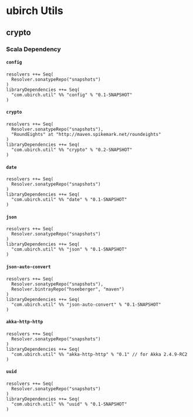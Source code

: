 # ubirch Utils

## crypto

### Scala Dependency

#### `config`

    resolvers ++= Seq(
      Resolver.sonatypeRepo("snapshots")
    )
    libraryDependencies ++= Seq(
      "com.ubirch.util" %% "config" % "0.1-SNAPSHOT"
    )

#### `crypto`

    resolvers ++= Seq(
      Resolver.sonatypeRepo("snapshots"),
	  "RoundEights" at "http://maven.spikemark.net/roundeights"
    )
    libraryDependencies ++= Seq(
      "com.ubirch.util" %% "crypto" % "0.2-SNAPSHOT"
    )

#### `date`

    resolvers ++= Seq(
      Resolver.sonatypeRepo("snapshots")
    )
    libraryDependencies ++= Seq(
      "com.ubirch.util" %% "date" % "0.1-SNAPSHOT"
    )

#### `json`

    resolvers ++= Seq(
      Resolver.sonatypeRepo("snapshots")
    )
    libraryDependencies ++= Seq(
      "com.ubirch.util" %% "json" % "0.1-SNAPSHOT"
    )

#### `json-auto-convert`

    resolvers ++= Seq(
      Resolver.sonatypeRepo("snapshots"),
      Resolver.bintrayRepo("hseeberger", "maven")
    )
    libraryDependencies ++= Seq(
      "com.ubirch.util" %% "json-auto-convert" % "0.1-SNAPSHOT"
    )

#### `akka-http-http`

    resolvers ++= Seq(
      Resolver.sonatypeRepo("snapshots")
    )
    libraryDependencies ++= Seq(
      "com.ubirch.util" %% "akka-http-http" % "0.1" // for Akka 2.4.9-RC2
    )

#### `uuid`

    resolvers ++= Seq(
      Resolver.sonatypeRepo("snapshots")
    )
    libraryDependencies ++= Seq(
      "com.ubirch.util" %% "uuid" % "0.1-SNAPSHOT"
    )
